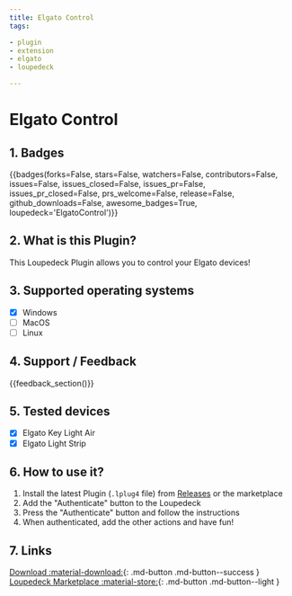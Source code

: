 ```yaml
---
title: Elgato Control
tags:

- plugin
- extension
- elgato
- loupedeck

---
```


# Elgato Control

## 1. Badges

{{badges(forks=False, stars=False, watchers=False, contributors=False, issues=False, issues_closed=False, issues_pr=False,
issues_pr_closed=False, prs_welcome=False, release=False, github_downloads=False, awesome_badges=True, loupedeck='ElgatoControl')}}

## 2. What is this Plugin?

This Loupedeck Plugin allows you to control your Elgato devices!

## 3. Supported operating systems
- [x] Windows
- [ ] MacOS
- [ ] Linux

## 4. Support / Feedback

{{feedback_section()}}

## 5. Tested devices
- [x] Elgato Key Light Air
- [x] Elgato Light Strip

## 6. How to use it?

1. Install the latest Plugin (`.lplug4` file) from [Releases](https://github.com/XeroxDev/Loupedeck-plugin-ElgatoControl/releases) or the marketplace
2. Add the "Authenticate" button to the Loupedeck
3. Press the "Authenticate" button and follow the instructions
4. When authenticated, add the other actions and have fun!

## 7. Links

[Download :material-download:](https://dl.xeroxdev.de/plugins/releases/ElgatoControlPlugin.lplug4){: .md-button .md-button--success }
[Loupedeck Marketplace :material-store:](https://loupedeckmarketplace.com/asset/ElgatoControl){: .md-button .md-button--light }
